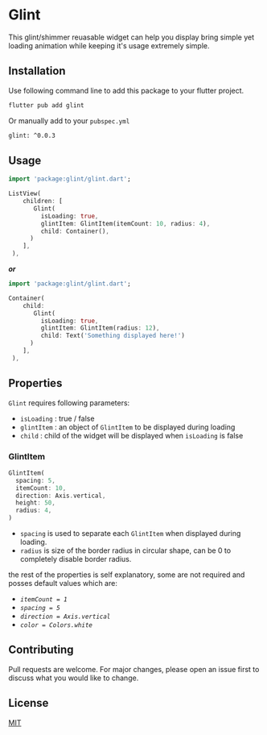 # Glint

This glint/shimmer reuasable widget can help you display bring simple yet loading animation while keeping it's usage extremely simple.


## Installation

Use following command line to add this package to your flutter project.

```bash
flutter pub add glint
```

Or manually add to your `pubspec.yml`

```bash
glint: ^0.0.3
```

## Usage

```dart
import 'package:glint/glint.dart';

ListView(
    children: [
       Glint(
         isLoading: true,
         glintItem: GlintItem(itemCount: 10, radius: 4),
         child: Container(),
      )
    ],
 ),
```

***or***

```dart
import 'package:glint/glint.dart';

Container(
    child:
       Glint(
         isLoading: true,
         glintItem: GlintItem(radius: 12),
         child: Text('Something displayed here!')
      )
    ],
 ),
```

## Properties

`Glint` requires following parameters:
   - `isLoading` : true / false
   - `glintItem` : an object of `GlintItem` to be displayed during loading
   - `child` : child of the widget will be displayed when `isLoading` is false

### GlintItem

```dart
GlintItem(
  spacing: 5,
  itemCount: 10,
  direction: Axis.vertical,
  height: 50,
  radius: 4,
)
```

- `spacing` is used to separate each `GlintItem` when displayed during loading. 
- `radius` is size of the border radius in circular shape, can be 0 to completely disable border radius.

the rest of the properties is self explanatory, some are not required and posses default values which are:

- *`itemCount = 1`*
- *`spacing = 5`*
- *`direction = Axis.vertical`*
- *`color = Colors.white`*

## Contributing

Pull requests are welcome. For major changes, please open an issue first
to discuss what you would like to change. 

## License

[MIT](https://choosealicense.com/licenses/mit/)